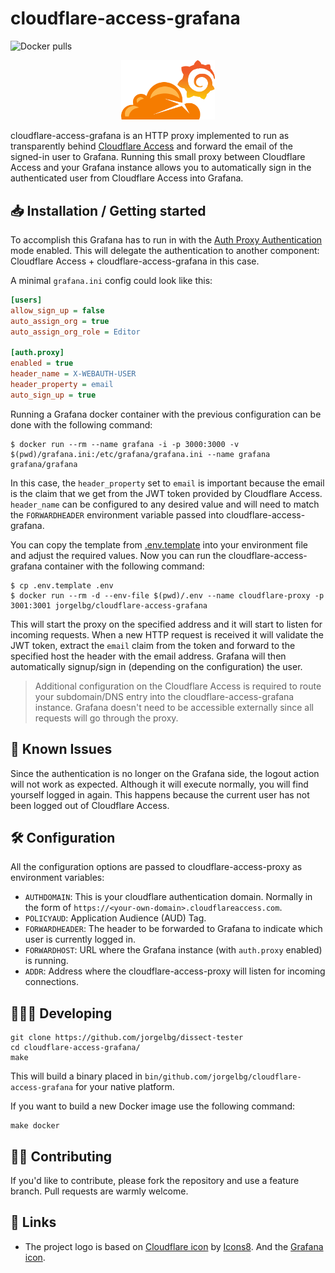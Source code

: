 # cloudflare-access-grafana

![Docker pulls](https://badgen.net/docker/pulls/jorgelbg/cloudflare-access-grafana?icon=docker&color=purple)

<p align="center">
    <img class="center" src="logo.svg" width="150" alt="dissect-tester logo"/>
</p>

cloudflare-access-grafana is an HTTP proxy implemented to run as transparently behind [Cloudflare
Access](https://teams.cloudflare.com/access/) and forward the email of the signed-in user to Grafana.
Running this small proxy between Cloudflare Access and your Grafana instance allows you to
automatically sign in the authenticated user from Cloudflare Access into Grafana.

## 📥 Installation / Getting started

To accomplish this Grafana has to run in with the [Auth Proxy
Authentication](https://grafana.com/docs/grafana/latest/auth/auth-proxy/) mode enabled. This will
delegate the authentication to another component: Cloudflare Access + cloudflare-access-grafana in
this case.

A minimal `grafana.ini` config could look like this:

```ini
[users]
allow_sign_up = false
auto_assign_org = true
auto_assign_org_role = Editor

[auth.proxy]
enabled = true
header_name = X-WEBAUTH-USER
header_property = email
auto_sign_up = true
```

Running a Grafana docker container with the previous configuration can be done with the following command:

```shell
$ docker run --rm --name grafana -i -p 3000:3000 -v $(pwd)/grafana.ini:/etc/grafana/grafana.ini --name grafana grafana/grafana
```

In this case, the `header_property` set to `email` is important because the email is the claim
that we get from the JWT token provided by Cloudflare Access. `header_name` can be configured to any
desired value and will need to match the `FORWARDHEADER` environment variable passed into
cloudflare-access-grafana.

You can copy the template from [.env.template](.env.template) into your environment file and adjust
the required values. Now you can run the cloudflare-access-grafana container with the following command:

```
$ cp .env.template .env
$ docker run --rm -d --env-file $(pwd)/.env --name cloudflare-proxy -p 3001:3001 jorgelbg/cloudflare-access-grafana
```

This will start the proxy on the specified address and it will start to listen for incoming requests.
When a new HTTP request is received it will validate the JWT token, extract the `email` claim from
the token and forward to the specified host the header with the email address. Grafana will then
automatically signup/sign in (depending on the configuration) the user.

> Additional configuration on the Cloudflare Access is required to route your subdomain/DNS entry
> into the cloudflare-access-grafana instance. Grafana doesn't need to be accessible externally since
> all requests will go through the proxy.

## 👾 Known Issues

Since the authentication is no longer on the Grafana side, the logout action will not work as
expected. Although it will execute normally, you will find yourself logged in again. This happens
because the current user has not been logged out of Cloudflare Access.

## 🛠 Configuration

All the configuration options are passed to cloudflare-access-proxy as environment variables:

* `AUTHDOMAIN`: This is your cloudflare authentication domain. Normally in the form of `https://<your-own-domain>.cloudflareaccess.com`.
* `POLICYAUD`: Application Audience (AUD) Tag.
* `FORWARDHEADER`: The header to be forwarded to Grafana to indicate which user is currently logged in.
* `FORWARDHOST`: URL where the Grafana instance (with `auth.proxy` enabled) is running.
* `ADDR`: Address where the cloudflare-access-proxy will listen for incoming connections.

## 👨🏻‍💻 Developing

```shell
git clone https://github.com/jorgelbg/dissect-tester
cd cloudflare-access-grafana/
make
```

This will build a binary placed in `bin/github.com/jorgelbg/cloudflare-access-grafana` for your native platform.

If you want to build a new Docker image use the following command:

```shell
make docker
```

## 🤚🏻 Contributing

If you'd like to contribute, please fork the repository and use a feature
branch. Pull requests are warmly welcome.

## 🚀 Links

- The project logo is based on [Cloudflare icon](https://icons8.com/icons/set/cloudflare) by [Icons8](https://icons8.com). And the [Grafana icon](https://grafana.com/).
